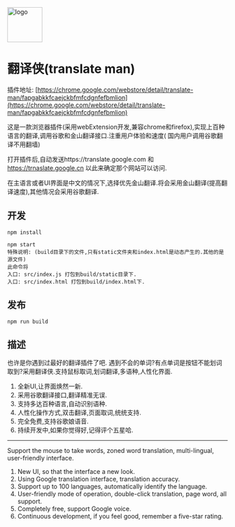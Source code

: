 <img src="https://cdn.rawgit.com/magic-FE/translate-man/master/src/components/App/icon.svg" alt="logo" width="80" height="80">

# 翻译侠(translate man)

插件地址: [https://chrome.google.com/webstore/detail/translate-man/fapgabkkfcaejckbfmfcdgnfefbmlion](https://chrome.google.com/webstore/detail/translate-man/fapgabkkfcaejckbfmfcdgnfefbmlion)

这是一款浏览器插件(采用webExtension开发,兼容chrome和firefox),实现上百种语言的翻译,调用谷歌和金山翻译接口.注重用户体验和速度(
国内用户调用谷歌翻译不用翻墙)

打开插件后,自动发送https://translate.google.com 和 https://trnaslate.google.cn 以此来确定那个网站可以访问.

在主语言或者UI界面是中文的情况下,选择优先金山翻译.将会采用金山翻译(提高翻译速度),其他情况会采用谷歌翻译.

## 开发
```shell
npm install

npm start
特殊说明: (build目录下的文件,只有static文件夹和index.html是动态产生的.其他的是源文件)
此命令将
入口: src/index.js 打包到build/static目录下.
入口: src/index.html 打包到build/index.html下.
```

## 发布
```shell
npm run build
```

## 描述
也许是你遇到过最好的翻译插件了吧.
遇到不会的单词?有点单词是按钮不能划词取到?采用翻译侠.支持鼠标取词,划词翻译,多语种,人性化界面.

1. 全新UI,让界面焕然一新.
2. 采用谷歌翻译接口,翻译精准无误.
3. 支持多达百种语言,自动识别语种.
4. 人性化操作方式,双击翻译,页面取词,统统支持.
5. 完全免费,支持谷歌娘语音.
6. 持续开发中,如果你觉得好,记得评个五星哈.

--------------------------------

Support the mouse to take words, zoned word translation, multi-lingual, user-friendly interface.

1. New UI, so that the interface a new look.
2. Using Google translation interface, translation accuracy.
3. Support up to 100 languages, automatically identify the language.
4. User-friendly mode of operation, double-click translation, page word, all support.
5. Completely free, support Google voice.
6. Continuous development, if you feel good, remember a five-star rating.
